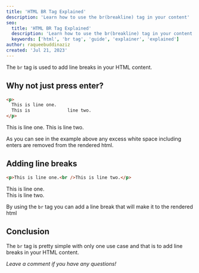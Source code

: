 ```yaml
---
title: 'HTML BR Tag Explained'
description: 'Learn how to use the br(breakline) tag in your content'
seo:
  title: 'HTML BR Tag Explained'
  description: 'Learn how to use the br(breakline) tag in your content'
  keywords: ['html', 'br tag', 'guide', 'explainer', 'explained']
author: raqueebuddinaziz
created: 'Jul 21, 2023'
---
```


The `br` tag is used to add line breaks in your HTML content.

## Why not just press enter?

<!-- prettier-ignore -->
```html
<p>
  This is line one.
  This is              line two.
</p>
```

<div class="px-5 rounded-xl border border-black">
  <p>
    This is line one.
    This is line two.
  </p>
</div>

As you can see in the example above any excess white space including enters are removed from the rendered html.

## Adding line breaks

```html
<p>This is line one.<br />This is line two.</p>
```

<div class="px-5 rounded-xl border border-black">
  <p>
    This is line one.<br />This is line two.
  </p>
</div>

By using the `br` tag you can add a line break that will make it to the rendered html

## Conclusion

The `br` tag is pretty simple with only one use case and that is to add line breaks in your HTML content.

_Leave a comment if you have any questions!_

